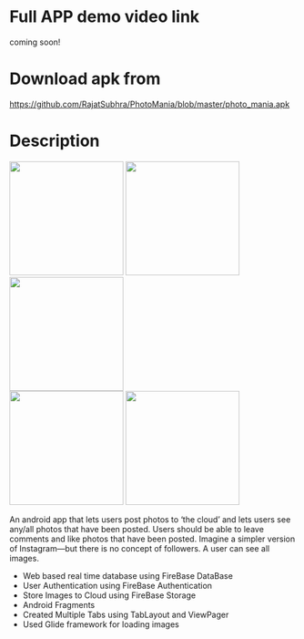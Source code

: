 # Full APP demo video link  
coming soon!

# Download apk from 
https://github.com/RajatSubhra/PhotoMania/blob/master/photo_mania.apk  

# Description 

<img width="200" src="https://user-images.githubusercontent.com/4134043/34645972-2a238d1e-f32a-11e7-89ff-f4f1b907f952.png">  <img width="200" src="https://user-images.githubusercontent.com/4134043/34645973-2a2ddbde-f32a-11e7-9ab6-988ad4016577.png">  <img width="200" src="https://user-images.githubusercontent.com/4134043/34645974-2a383534-f32a-11e7-9eb1-ab5e0a38433f.png">  
<img width="200" src="https://user-images.githubusercontent.com/4134043/34645975-2a4389e8-f32a-11e7-8543-5c5debbb6446.png">  <img width="200" src="https://user-images.githubusercontent.com/4134043/34645976-2a4f1452-f32a-11e7-8ea3-eb111b29b085.png">

An android app that lets users post photos to ‘the cloud’ and lets users see any/all photos that have been posted. Users should be able to leave comments and like photos that have been posted. Imagine a simpler version of Instagram—but there is no concept of followers. A user can see all images.

* Web based real time database using FireBase DataBase
* User Authentication using FireBase Authentication
* Store Images to Cloud using FireBase Storage
* Android Fragments
* Created Multiple Tabs using TabLayout and ViewPager 
* Used Glide framework for loading images
